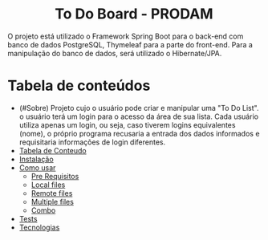 <h1 align="center">To Do Board - PRODAM</h1>
  
  O projeto está utilizado o Framework Spring Boot para o back-end com banco de dados PostgreSQL, Thymeleaf para a parte do front-end. Para a manipulação do banco de dados, será utilizado o Hibernate/JPA.

Tabela de conteúdos
==================
<!--ts-->
   * (#Sobre) Projeto cujo o usuário pode criar e manipular uma "To Do List". o usuário terá um login para o acesso da área de sua lista. Cada usuário utiliza apenas um login, ou seja, caso tiverem logins equivalentes (nome), o próprio programa recusaria a entrada dos dados informados e requisitaria informações de login diferentes.
   * [Tabela de Conteudo](#tabela-de-conteudo)
   * [Instalação](#instalacao)
   * [Como usar](#como-usar)
      * [Pre Requisitos](#pre-requisitos)
      * [Local files](#local-files)
      * [Remote files](#remote-files)
      * [Multiple files](#multiple-files)
      * [Combo](#combo)
   * [Tests](#testes)
   * [Tecnologias](#tecnologias)
<!--te-->

